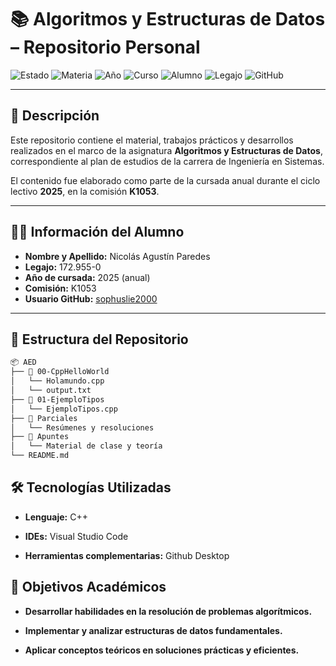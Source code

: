 # 📚 Algoritmos y Estructuras de Datos – Repositorio Personal

![Estado](https://img.shields.io/badge/Estado-En%20Curso-blue)
![Materia](https://img.shields.io/badge/Materia-AED-9cf)
![Año](https://img.shields.io/badge/Año-2025-orange)
![Curso](https://img.shields.io/badge/Curso-K1053-yellow)
![Alumno](https://img.shields.io/badge/Alumno-Nicolas%20Paredes-green)
![Legajo](https://img.shields.io/badge/Legajo-172--955--0-lightgrey)
![GitHub](https://img.shields.io/badge/GitHub-sophuslie2000-blueviolet)

---

## 🧾 Descripción

Este repositorio contiene el material, trabajos prácticos y desarrollos realizados en el marco de la asignatura **Algoritmos y Estructuras de Datos**, correspondiente al plan de estudios de la carrera de Ingeniería en Sistemas.

El contenido fue elaborado como parte de la cursada anual durante el ciclo lectivo **2025**, en la comisión **K1053**.

---

## 👨‍🎓 Información del Alumno

- **Nombre y Apellido:** Nicolás Agustín Paredes  
- **Legajo:** 172.955-0  
- **Año de cursada:** 2025 (anual)  
- **Comisión:** K1053  
- **Usuario GitHub:** [sophuslie2000](https://github.com/sophuslie2000)

---

## 📁 Estructura del Repositorio

```bash
📦 AED
├── 📂 00-CppHelloWorld
│   └── Holamundo.cpp
│   └── output.txt
├── 📂 01-EjemploTipos
│   └── EjemploTipos.cpp
├── 📂 Parciales
│   └── Resúmenes y resoluciones
├── 📂 Apuntes
│   └── Material de clase y teoría
└── README.md
```

## 🛠 Tecnologías Utilizadas

- **Lenguaje:** C++

- **IDEs:** Visual Studio Code

- **Herramientas complementarias:** Github Desktop

## 📌 Objetivos Académicos

- **Desarrollar habilidades en la resolución de problemas algorítmicos.**

- **Implementar y analizar estructuras de datos fundamentales.**

- **Aplicar conceptos teóricos en soluciones prácticas y eficientes.**

